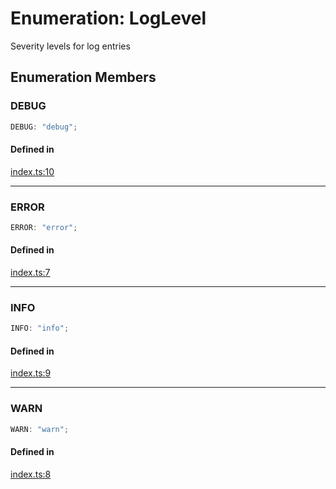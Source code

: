 # Enumeration: LogLevel

Severity levels for log entries

## Enumeration Members

### DEBUG

```ts
DEBUG: "debug";
```

#### Defined in

[index.ts:10](https://github.com/slackapi/node-slack-sdk/blob/main/packages/logger/src/index.ts#L10)

***

### ERROR

```ts
ERROR: "error";
```

#### Defined in

[index.ts:7](https://github.com/slackapi/node-slack-sdk/blob/main/packages/logger/src/index.ts#L7)

***

### INFO

```ts
INFO: "info";
```

#### Defined in

[index.ts:9](https://github.com/slackapi/node-slack-sdk/blob/main/packages/logger/src/index.ts#L9)

***

### WARN

```ts
WARN: "warn";
```

#### Defined in

[index.ts:8](https://github.com/slackapi/node-slack-sdk/blob/main/packages/logger/src/index.ts#L8)
